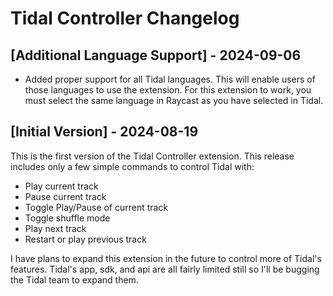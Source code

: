# Tidal Controller Changelog

## [Additional Language Support] - 2024-09-06

- Added proper support for all Tidal languages. This will enable users of those languages to use the extension. For this extension to work, you must select the same language in Raycast as you have selected in Tidal.

## [Initial Version] - 2024-08-19

This is the first version of the Tidal Controller extension. This release includes only a few simple commands to control Tidal with:

- Play current track
- Pause current track
- Toggle Play/Pause of current track
- Toggle shuffle mode
- Play next track
- Restart or play previous track

I have plans to expand this extension in the future to control more of Tidal's features. Tidal's app, sdk, and api are all fairly limited still so I'll be bugging the Tidal team to expand them.
